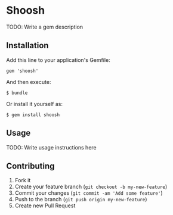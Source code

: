 # Shoosh

TODO: Write a gem description

## Installation

Add this line to your application's Gemfile:

    gem 'shoosh'

And then execute:

    $ bundle

Or install it yourself as:

    $ gem install shoosh

## Usage

TODO: Write usage instructions here

## Contributing

1. Fork it
2. Create your feature branch (`git checkout -b my-new-feature`)
3. Commit your changes (`git commit -am 'Add some feature'`)
4. Push to the branch (`git push origin my-new-feature`)
5. Create new Pull Request
